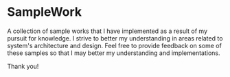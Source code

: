 # SampleWork

A collection of sample works that I have implemented as a result of my pursuit for knowledge. I strive to better my understanding in areas related to system's architecture and design. Feel free to provide feedback on some of these samples so that I may better my understanding and implementations. 

Thank you!